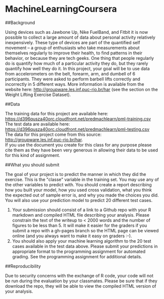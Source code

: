 # MachineLearningCoursera

##Background

Using devices such as Jawbone Up, Nike FuelBand, and Fitbit it is now possible to collect a large amount of data 
about personal activity relatively inexpensively. These type of devices are part of the quantified self movement 
– a group of enthusiasts who take measurements about themselves regularly to improve their health, to find patterns 
in their behavior, or because they are tech geeks. 
One thing that people regularly do is quantify how much of a particular activity they do, but they rarely quantify 
how well they do it. In this project, your goal will be to use data from accelerometers on the belt, forearm, arm, 
and dumbell of 6 participants. They were asked to perform barbell lifts correctly and incorrectly in 5 different ways. 
More information is available from the website here: http://groupware.les.inf.puc-rio.br/har (see the section on the 
Weight Lifting Exercise Dataset). 

##Data 

The training data for this project are available here: https://d396qusza40orc.cloudfront.net/predmachlearn/pml-training.csv  
The test data are available here: https://d396qusza40orc.cloudfront.net/predmachlearn/pml-testing.csv  
The data for this project come from this source: http://groupware.les.inf.puc-rio.br/har.  
If you use the document you create for this class for any purpose please cite them as they have been very generous 
in allowing their data to be used for this kind of assignment. 

##What you should submit

The goal of your project is to predict the manner in which they did the exercise. 
This is the "classe" variable in the training set. You may use any of the other variables to predict with. 
You should create a report describing how you built your model, how you used cross validation, what you think the expected 
out of sample error is, and why you made the choices you did. You will also use your prediction model to predict 20 different 
test cases. 

1. Your submission should consist of a link to a Github repo with your R markdown and compiled HTML file describing your 
  analysis. Please constrain the text of the writeup to < 2000 words and the number of figures to be less than 5. 
  It will make it easier for the graders if you submit a repo with a gh-pages branch so the HTML page can be viewed online 
  (and you always want to make it easy on graders :-).
2. You should also apply your machine learning algorithm to the 20 test cases available in the test data above. Please submit 
  your predictions in appropriate format to the programming assignment for automated grading. See the programming assignment 
  for additional details. 

##Reproducibility 

Due to security concerns with the exchange of R code, your code will not be run during the evaluation by your classmates. 
Please be sure that if they download the repo, they will be able to view the compiled HTML version of your analysis. 
